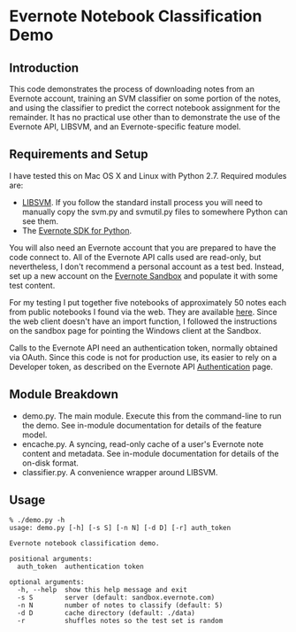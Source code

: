 Evernote Notebook Classification Demo
=====================================

Introduction
------------

This code demonstrates the process of downloading notes from an Evernote account, training an SVM classifier on some portion of the notes, and using the classifier to predict the correct notebook assignment for the remainder. It has no practical use other than to demonstrate the use of the Evernote API, LIBSVM, and an Evernote-specific feature model.

Requirements and Setup
----------------------

I have tested this on Mac OS X and Linux with Python 2.7. Required modules are:

* [LIBSVM](http://www.csie.ntu.edu.tw/~cjlin/libsvm/). If you follow the standard install process you will need to manually copy the svm.py and svmutil.py files to somewhere Python can see them.
* The [Evernote SDK for Python](https://github.com/evernote/evernote-sdk-python).

You will also need an Evernote account that you are prepared to have the code connect to. All of the Evernote API calls used are read-only, but nevertheless, I don't recommend a personal account as a test bed. Instead, set up a new account on the [Evernote Sandbox](http://dev.evernote.com/documentation/cloud/chapters/Testing.php) and populate it with some test content.

For my testing I put together five notebooks of approximately 50 notes each from public notebooks I found via the web. They are available [here](http://www.burford.co/evernote_demo_notebooks). Since the web client doesn't have an import function, I followed the instructions on the sandbox page for pointing the Windows client at the Sandbox.

Calls to the Evernote API need an authentication token, normally obtained via OAuth. Since this code is not for production use, its easier to rely on a Developer token, as described on the Evernote API [Authentication](http://dev.evernote.com/documentation/cloud/chapters/Authentication.php) page.

Module Breakdown
----------------

* demo.py. The main module. Execute this from the command-line to run the demo. See in-module documentation for details of the feature model.
* encache.py. A syncing, read-only cache of a user's Evernote note content and metadata. See in-module documentation for details of the on-disk format.
* classifier.py. A convenience wrapper around LIBSVM.

Usage
-----

	% ./demo.py -h
	usage: demo.py [-h] [-s S] [-n N] [-d D] [-r] auth_token

	Evernote notebook classification demo.

	positional arguments:
	  auth_token  authentication token

	optional arguments:
	  -h, --help  show this help message and exit
	  -s S        server (default: sandbox.evernote.com)
	  -n N        number of notes to classify (default: 5)
	  -d D        cache directory (default: ./data)
	  -r          shuffles notes so the test set is random
